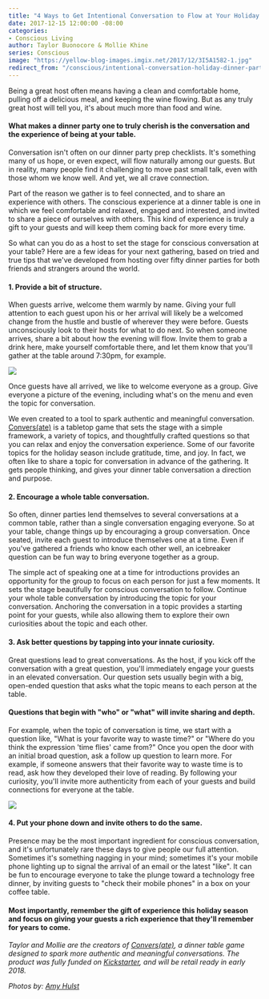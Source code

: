 ```yaml
---
title: "4 Ways to Get Intentional Conversation to Flow at Your Holiday Dinner Party"
date: 2017-12-15 12:00:00 -08:00
categories:
- Conscious Living
author: Taylor Buonocore & Mollie Khine
series: Conscious
image: "https://yellow-blog-images.imgix.net/2017/12/3I5A1582-1.jpg"
redirect_from: "/conscious/intentional-conversation-holiday-dinner-party/"
---
```


Being a great host often means having a clean and comfortable home, pulling off a delicious meal, and keeping the wine flowing. But as any truly great host will tell you, it's about much more than food and wine.

#### What makes a dinner party one to truly cherish is the conversation and the experience of being at your table.

Conversation isn't often on our dinner party prep checklists. It's something many of us hope, or even expect, will flow naturally among our guests. But in reality, many people find it challenging to move past small talk, even with those whom we know well. And yet, we all crave connection.

Part of the reason we gather is to feel connected, and to share an experience with others. The conscious experience at a dinner table is one in which we feel comfortable and relaxed, engaged and interested, and invited to share a piece of ourselves with others. This kind of experience is truly a gift to your guests and will keep them coming back for more every time.

So what can you do as a host to set the stage for conscious conversation at your table? Here are a few ideas for your next gathering, based on tried and true tips that we've developed from hosting over fifty dinner parties for both friends and strangers around the world.

#### **1\. Provide a bit of structure.**

When guests arrive, welcome them warmly by name. Giving your full attention to each guest upon his or her arrival will likely be a welcomed change from the hustle and bustle of wherever they were before. Guests unconsciously look to their hosts for what to do next. So when someone arrives, share a bit about how the evening will flow. Invite them to grab a drink here, make yourself comfortable there, and let them know that you'll gather at the table around 7:30pm, for example.

![](https://yellow-blog-images.imgix.net/2017/12/3I5A1662-1.jpg)

Once guests have all arrived, we like to welcome everyone as a group. Give everyone a picture of the evening, including what's on the menu and even the topic for conversation.

We even created to a tool to spark authentic and meaningful conversation. [Convers(ate)](https://www.instagram.com/convers_ate/) is a tabletop game that sets the stage with a simple framework, a variety of topics, and thoughtfully crafted questions so that you can relax and enjoy the conversation experience. Some of our favorite topics for the holiday season include gratitude, time, and joy. In fact, we often like to share a topic for conversation in advance of the gathering. It gets people thinking, and gives your dinner table conversation a direction and purpose.

#### **2\. Encourage a whole table conversation.**

So often, dinner parties lend themselves to several conversations at a common table, rather than a single conversation engaging everyone. So at your table, change things up by encouraging a group conversation. Once seated, invite each guest to introduce themselves one at a time. Even if you've gathered a friends who know each other well, an icebreaker question can be fun way to bring everyone together as a group.

The simple act of speaking one at a time for introductions provides an opportunity for the group to focus on each person for just a few moments. It sets the stage beautifully for conscious conversation to follow. Continue your whole table conversation by introducing the topic for your conversation. Anchoring the conversation in a topic provides a starting point for your guests, while also allowing them to explore their own curiosities about the topic and each other.

#### **3\. Ask better questions by tapping into your innate curiosity.**

Great questions lead to great conversations. As the host, if you kick off the conversation with a great question, you'll immediately engage your guests in an elevated conversation. Our question sets usually begin with a big, open-ended question that asks what the topic means to each person at the table.

#### **Questions that begin with "who" or "what" will invite sharing and depth.**

For example, when the topic of conversation is time, we start with a question like, "What is your favorite way to waste time?" or "Where do you think the expression 'time flies' came from?" Once you open the door with an initial broad question, ask a follow up question to learn more. For example, if someone answers that their favorite way to waste time is to read, ask how they developed their love of reading. By following your curiosity, you'll invite more authenticity from each of your guests and build connections for everyone at the table.

![](https://yellow-blog-images.imgix.net/2017/12/3I5A1642.jpg)

#### **4\. Put your phone down and invite others to do the same.**

Presence may be the most important ingredient for conscious conversation, and it's unfortunately rare these days to give people our full attention. Sometimes it's something nagging in your mind; sometimes it's your mobile phone lighting up to signal the arrival of an email or the latest "like". It can be fun to encourage everyone to take the plunge toward a technology free dinner, by inviting guests to "check their mobile phones" in a box on your coffee table.

#### **Most importantly, remember the gift of experience this holiday season and focus on giving your guests a rich experience that they'll remember for years to come.**

_Taylor and Mollie are the creators of [Convers(ate)](https://www.instagram.com/convers_ate/), a dinner table game designed to spark more authentic and meaningful conversations. The product was fully funded on [Kickstarter](https://www.kickstarter.com/projects/821140079/conversate-0?ref=creator_nav), and will be retail ready in early 2018._

_Photos by: [Amy Hulst](https://www.instagram.com/amyhulstforpresident/)_

